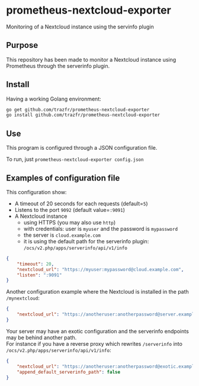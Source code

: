 # prometheus-nextcloud-exporter

Monitoring of a Nextcloud instance using the servinfo plugin

## Purpose

This repository has been made to monitor a Nextcloud instance using Prometheus through the serverinfo plugin.

## Install

Having a working Golang environment:

```bash
go get github.com/trazfr/prometheus-nextcloud-exporter
go install github.com/trazfr/prometheus-nextcloud-exporter
```

## Use

This program is configured through a JSON configuration file.

To run, just `prometheus-nextcloud-exporter config.json`

## Examples of configuration file

This configuration show:

- A timeout of 20 seconds for each requests (default=`5`)
- Listens to the port `9092` (default value=`:9091`)
- A Nextcloud instance
  - using HTTPS (you may also use `http`)
  - with credentials: user is `myuser` and the password is `mypassword`
  - the server is `cloud.example.com`
  - it is using the default path for the serverinfo plugin: `/ocs/v2.php/apps/serverinfo/api/v1/info`

```json
{
    "timeout": 20,
    "nextcloud_url": "https://myuser:mypassword@cloud.example.com",
    "listen": ":9091"
}
```

Another configuration example where the Nextcloud is installed in the path `/mynextcloud`:

```json
{
    "nextcloud_url": "https://anotheruser:anotherpassword@server.example.com/mynextcloud"
}
```

Your server may have an exotic configuration and the serverinfo endpoints may be behind another path.  
For instance if you have a reverse proxy which rewrites `/serverinfo` into `/ocs/v2.php/apps/serverinfo/api/v1/info`:

```json
{
    "nextcloud_url": "https://anotheruser:anotherpassword@exotic.example.com/serverinfo",
    "append_default_serverinfo_path": false
}
```
